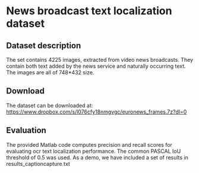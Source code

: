 # News broadcast text localization dataset

## Dataset description

The set contains 4225 images, extracted from video news broadcasts. They contain both text added by the news service
and naturally occurring text. The images are all of 748*432 size. 

## Download

The dataset can be downloaded at: 
https://www.dropbox.com/s/l076cfy18nmgvgc/euronews_frames.7z?dl=0

## Evaluation

The provided Matlab code computes precision and recall scores for evaluating ocr text localization performance. The common PASCAL IoU threshold of 0.5 was used. As a demo, we have included a set of results in results_captioncapture.txt
